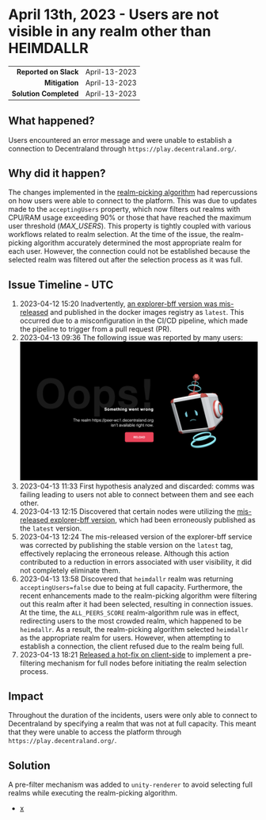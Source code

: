 # April 13th, 2023 - Users are not visible in any realm other than HEIMDALLR

|                          |               |
| -----------------------: | :------------ |
| **Reported on Slack**    | April-13-2023 |
|           **Mitigation** | April-13-2023 |
|   **Solution Completed** | April-13-2023 |

## What happened?

Users encountered an error message and were unable to establish a connection to Decentraland through `https://play.decentraland.org/`.

## Why did it happen?

The changes implemented in the [realm-picking algorithm](https://github.com/decentraland/unity-renderer/pull/4852) had repercussions on how users were able to connect to the platform. This was due to updates made to the `acceptingUsers` property, which now filters out realms with CPU/RAM usage exceeding 90% or those that have reached the maximum user threshold (_MAX_USERS_). This property is tightly coupled with various workflows related to realm selection. At the time of the issue, the realm-picking algorithm accurately determined the most appropriate realm for each user. However, the connection could not be established because the selected realm was filtered out after the selection process as it was full.

## Issue Timeline - UTC

1. 2023-04-12 15:20 Inadvertently, [an explorer-bff version was mis-released](https://github.com/decentraland/explorer-bff/actions/runs/4679549013/jobs/8289713469?pr=250) and published in the docker images registry as `latest`. This occurred due to a misconfiguration in the CI/CD pipeline, which made the pipeline to trigger from a pull request (PR).
2. 2023-04-13 09:36 The following issue was reported by many users: ![realm-connection-error](img/2023-04-13/realm-connection-error.png)
3. 2023-04-13 11:33 First hypothesis analyzed and discarded: comms was failing leading to users not able to connect between them and see each other.
4. 2023-04-13 12:15 Discovered that certain nodes were utilizing the [mis-released explorer-bff version](https://quay.io/repository/decentraland/explorer-bff/manifest/sha256:85761f6410ec30d38cc49e0064df0ef94e2fa95834f3965a5b14ae0d13b37eff), which had been erroneously published as the `latest` version.
5. 2023-04-13 12:24 The mis-released version of the explorer-bff service was corrected by publishing the stable version on the `latest` tag, effectively replacing the erroneous release. Although this action contributed to a reduction in errors associated with user visibility, it did not completely eliminate them.
6. 2023-04-13 13:58 Discovered that `heimdallr` realm was returning `acceptingUsers=false` due to being at full capacity. Furthermore, the recent enhancements made to the realm-picking algorithm were filtering out this realm after it had been selected, resulting in connection issues. At the time, the `ALL_PEERS_SCORE` realm-algorithm rule was in effect, redirecting users to the most crowded realm, which happened to be `heimdallr`. As a result, the realm-picking algorithm selected `heimdallr` as the appropriate realm for users. However, when attempting to establish a connection, the client refused due to the realm being full.
7. 2023-04-13 18:21 [Released a hot-fix on client-side](https://github.com/decentraland/unity-renderer/pull/4955) to implement a pre-filtering mechanism for full nodes before initiating the realm selection process.

## Impact

Throughout the duration of the incidents, users were only able to connect to Decentraland by specifying a realm that was not at full capacity. This meant that they were unable to access the platform through `https://play.decentraland.org/`.

## Solution

A pre-filter mechanism was added to `unity-renderer` to avoid selecting full realms while executing the realm-picking algorithm.

- [x](https://github.com/decentraland/unity-renderer/pull/4955)